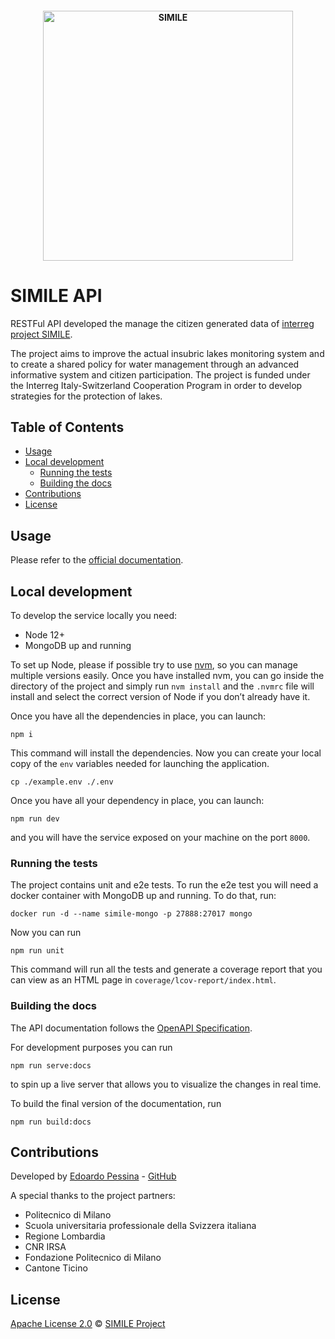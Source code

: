 <h4 align="center">
<img src="https://raw.githubusercontent.com/interreg-simile/api/master/docs/media/logo.png" width="400" alt="SIMILE">
</h4>

# SIMILE API

RESTFul API developed the manage the citizen generated data of
[interreg project SIMILE](https://progetti.interreg-italiasvizzera.eu/it/b/78/sistemainformativoperilmonitoraggiointegratodeilaghiinsubriciedeiloroe).

The project aims to improve the actual insubric lakes monitoring system and to create a shared policy for water management
through an advanced informative system and citizen participation. The project is funded under the Interreg Italy-Switzerland Cooperation
Program in order to develop strategies for the protection of lakes.


## Table of Contents

- [Usage](#usage)
- [Local development](#local-evelopment)
  - [Running the tests](#running-the-tests)
  - [Building the docs](#building-the-docs)
- [Contributions](#contributions)
- [License](#license)


## Usage

Please refer to the [official documentation](https://api-simile.como.polimi.it/v1/docs).


## Local development

To develop the service locally you need:

- Node 12+
- MongoDB up and running

To set up Node, please if possible try to use [nvm](https://github.com/nvm-sh/nvm), so you can manage multiple
versions easily. Once you have installed nvm, you can go inside the directory of the project and simply run
`nvm install` and the `.nvmrc` file will install and select the correct version of Node if you don’t already have it.

Once you have all the dependencies in place, you can launch:

```shell
npm i
```

This command will install the dependencies. Now you can create your local copy of the `env` variables needed for
launching the application.

```shell
cp ./example.env ./.env
```

Once you have all your dependency in place, you can launch:

```shell
npm run dev
```

and you will have the service exposed on your machine on the port `8000`.

### Running the tests

The project contains unit and e2e tests. To run the e2e test you will need a docker container with MongoDB up and
running. To do that, run:

```
docker run -d --name simile-mongo -p 27888:27017 mongo
```

Now you can run

```shell
npm run unit
```

This command will run all the tests and generate a coverage report that you can view as an HTML page in
`coverage/lcov-report/index.html`.

### Building the docs

The API documentation follows the
[OpenAPI Specification](https://github.com/OAI/OpenAPI-Specification/blob/master/versions/3.0.2.md).

For development purposes you can run

```shell
npm run serve:docs
```

to spin up a live server that allows you to visualize the changes in real time.

To build the final version of the documentation, run

```shell
npm run build:docs
```


## Contributions

Developed by [Edoardo Pessina](mailto:edoardopessina.priv@gmail.com) - [GitHub](https://github.com/epessina)

A special thanks to the project partners:

- Politecnico di Milano
- Scuola universitaria professionale della Svizzera italiana
- Regione Lombardia
- CNR IRSA
- Fondazione Politecnico di Milano
- Cantone Ticino


## License

[Apache License 2.0](https://choosealicense.com/licenses/apache-2.0/) © [SIMILE Project](mailto:interreg-simile@polimi.it)
